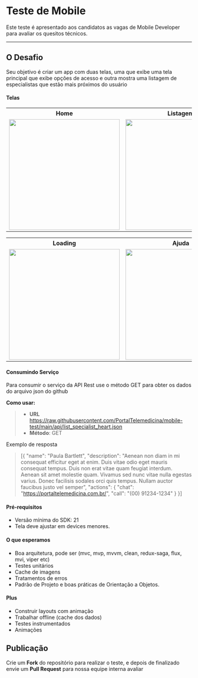 Teste de Mobile
===================

Este teste é apresentado aos candidatos as vagas de Mobile Developer para avaliar os quesitos técnicos.

----------


O Desafio
-------------

Seu objetivo é criar um app com duas telas, uma que exibe uma tela principal que exibe opções de acesso e outra mostra uma listagem de especialistas que estão mais próximos do usuário



#### <i class="icon-file"></i> Telas
<table>
<tbody>
<tr><th>Home</th>
  <th>Listagem</th>
</tr>
<tr>
<td><img src="https://github.com/PortalTelemedicina/mobile-test/blob/main/screens/home.png?raw=true" style="height:300px">
</td>
<td><img src="https://github.com/PortalTelemedicina/mobile-test/blob/main/screens/list.PNG?raw=true" style="height:300px">
</td>
</tr>
</tbody>
</table>

<table>
<tbody>
<tr><th>Loading</th>
  <th>Ajuda</th>
</tr>
<tr>
<td><img src="https://github.com/PortalTelemedicina/mobile-test/blob/main/screens/loading.PNG?raw=true" style="height:300px">
</td>
<td><img src="https://github.com/PortalTelemedicina/mobile-test/blob/main/screens/font_and_colors.PNG?raw=true"style="height:300px">
</td>
</tr>
</tbody>
</table>


#### <i class="icon-folder-open"></i> Consumindo Serviço

Para consumir o serviço da API Rest use o método GET para obter os dados do arquivo json do github

**Como usar:**

> - **URL** https://raw.githubusercontent.com/PortalTelemedicina/mobile-test/main/api/list_specialist_heart.json
> - **Método**: GET

Exemplo de resposta
>  [{
        "name": "Paula Bartlett",
        "description": "Aenean non diam in mi consequat efficitur eget at enim. Duis vitae odio eget mauris consequat tempus. Duis non erat vitae quam feugiat interdum. Aenean sit amet molestie quam. Vivamus sed nunc vitae nulla egestas varius. Donec facilisis sodales orci quis tempus. Nullam auctor faucibus justo vel semper",
        "actions": {
            "chat": "https://portaltelemedicina.com.br/",
            "call": "(00) 91234-1234"
        }
    }]

#### <i class="icon-pencil"></i> Pré-requisitos

- Versão mínima do SDK: 21
- Tela deve ajustar em devices menores.

#### <i class="icon-folder-open"></i> O que esperamos
- Boa arquitetura, pode ser  (mvc, mvp, mvvm, clean, redux-saga, flux, mvi, viper etc)
- Testes unitários
- Cache de imagens
- Tratamentos de erros
- Padrão de Projeto e boas práticas de Orientação a Objetos.

#### <i class="icon-hdd"></i> Plus
- Construir layouts com animação
- Trabalhar offline (cache dos dados)
- Testes instrumentados
- Animações


Publicação
-------------

Crie um **Fork** do repositório para realizar o teste, e depois de finalizado envie um **Pull Request** para nossa equipe interna avaliar
